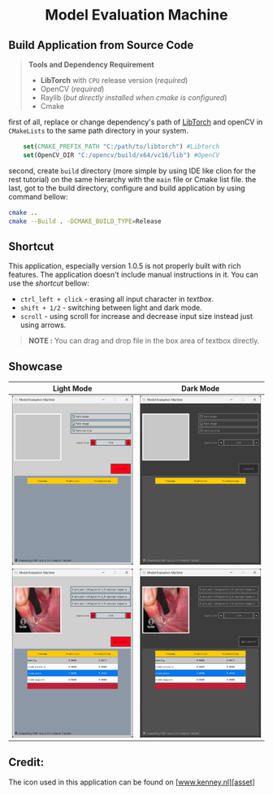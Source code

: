 <div align="center"> 
    <h1>Model Evaluation Machine</h1>
</div>

## Build Application from Source Code

> **Tools and Dependency Requirement**
> 
> - **LibTorch** with `CPU` release version (_required_)
> - OpenCV (_required_)
> - Raylib (*but directly installed when cmake is configured*)
> - Cmake

first of all, replace or change dependency's path of [LibTorch][pytorch] and openCV in `CMakeLists` to the same path directory in your system.
```cmake
    set(CMAKE_PREFIX_PATH "C:/path/to/libtorch") #Libtorch
    set(OpenCV_DIR "C:/opencv/build/x64/vc16/lib") #OpenCV
```
second, create `build` directory (more simple by using IDE like clion for the rest tutorial) on the same hierarchy with the `main` file or Cmake list file.
the last, got to the build directory, configure and build application by using command bellow:

```bash
cmake ..
cmake --Build . -DCMAKE_BUILD_TYPE=Release
```

[pytorch]: https://pytorch.org/get-started/locally/



## Shortcut 

This application, especially version 1.0.5 is not properly built with rich features. 
The application doesn't include manual instructions in it. You can use the *shortcut* bellow:
- `ctrl_left + click` - erasing all input character in *textbox*.
- `shift + 1/2` - switching between light and dark mode.
- `scroll` - using scroll for increase and decrease input size instead just using arrows.

> **NOTE :**
> You can drag and drop file in the box area of textbox directly.




## Showcase 
|               Light Mode                |                Dark Mode                |
|:---------------------------------------:|:---------------------------------------:|
|     ![image1](image/ligh-mode.png)      |     ![image2](image/dark-mode.png)      |
|  ![image3](image/classification-2.png)  |  ![image4](image/classification-1.png)  |


## Credit:

The icon used in this application can be found on [www.kenney.nl][asset]

[asset]: https://www.kenney.nl/assets